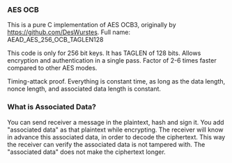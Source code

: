 ### AES OCB

This is a pure C implementation of AES OCB3, originally by https://github.com/DesWurstes.
Full name: AEAD_AES_256_OCB_TAGLEN128

This code is only for 256 bit keys. It has TAGLEN of 128 bits. Allows encryption and authentication in a single pass. Factor of 2-6 times faster compared to other AES modes.

Timing-attack proof. Everything is constant time, as long as the data length, nonce length, and associated data length is constant.

### What is Associated Data?

You can send receiver a message in the plaintext, hash and sign it. You add "associated data" as that
plaintext while encrypting. The receiver will know in advance this associated data, in order to decode the ciphertext.
This way the receiver can verify the associated data is not tampered with. The "associated data" does not make the ciphertext longer.
